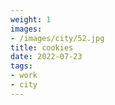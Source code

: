 ```yaml
---
weight: 1
images:
- /images/city/52.jpg
title: cookies
date: 2022-07-23
tags:
- work
- city
---
```

